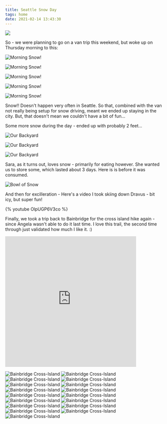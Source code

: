 ```yaml
---
title: Seattle Snow Day
tags: home
date: 2021-02-14 13:43:30
---
```


![](/images/two_backpacks.jpg)


So - we were planning to go on a van trip this weekend, but woke up on Thursday morning to this:

![Morning Snow!](morning1.jpg)

![Morning Snow!](morning2.jpg)

![Morning Snow!](morning3.jpg)

![Morning Snow!](morning4.jpg)

![Morning Snow!](morning5.jpg)

Snow!! Doesn't happen very often in Seattle. So that, combined with the van not really being setup for snow driving, meant we ended up staying in the city. But, that doesn't mean we couldn't have a bit of fun...

Some more snow during the day - ended up with probably 2 feet...

![Our Backyard](backyard.jpg)

![Our Backyard](backyard1.jpg)

![Our Backyard](backyard2.jpg)

Sara, as it turns out, loves snow - primarily for eating however. She wanted us to store some, which lasted about 3 days. Here is is before it was consumed.

![Bowl of Snow](saving_the_snow.jpg)

And then for excilleration - Here's a video I took skiing down Dravus - bit icy, but super fun!

{% youtube OlpUGP6V3co %}

Finally, we took a trip back to Bainbridge for the cross island hike again - since Angela wasn't able to do it last time. I love this trail, the second time through just validated how much I like it. :)

<iframe src='https://www.gaiagps.com/public/ghDqWB2XHXriARQpi1Aq6ppc?embed=True' style='border:none; overflow-y: hidden; background-color:white; min-width: 320px; max-width:420px; width:100%; height: 420px;' scrolling='no' seamless='seamless'></iframe>

![Bainbridge Cross-Island](bainbridge1.jpg)
![Bainbridge Cross-Island](bainbridge2.jpg)
![Bainbridge Cross-Island](bainbridge3.jpg)
![Bainbridge Cross-Island](bainbridge4.jpg)
![Bainbridge Cross-Island](bainbridge5.jpg)
![Bainbridge Cross-Island](bainbridge6.jpg)
![Bainbridge Cross-Island](bainbridge7.jpg)
![Bainbridge Cross-Island](bainbridge8.jpg)
![Bainbridge Cross-Island](bainbridge9.jpg)
![Bainbridge Cross-Island](bainbridge10.jpg)
![Bainbridge Cross-Island](bainbridge11.jpg)
![Bainbridge Cross-Island](bainbridge12.jpg)
![Bainbridge Cross-Island](bainbridge13.jpg)
![Bainbridge Cross-Island](bainbridge14.jpg)
![Bainbridge Cross-Island](bainbridge15.jpg)
![Bainbridge Cross-Island](bainbridge16.jpg)
![Bainbridge Cross-Island](bainbridge17.jpg)
